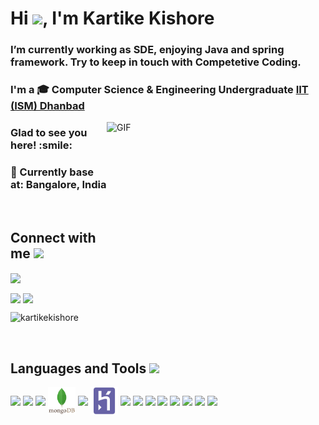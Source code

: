<!--
**kartikekishore/kartikekishore** is a ✨ _special_ ✨ repository because its `README.md` (this file) appears on your GitHub profile.

Here are some ideas to get you started:

- 🔭 I’m currently working on ...
- 🌱 I’m currently learning ...
- 👯 I’m looking to collaborate on ...
- 🤔 I’m looking for help with ...
- 💬 Ask me about ...
- 📫 How to reach me: ...
- 😄 Pronouns: ...
- ⚡ Fun fact: ...
-->
<h1 align="left">Hi <img src = "https://raw.githubusercontent.com/MartinHeinz/MartinHeinz/master/wave.gif" width = 35px>, I'm Kartike Kishore</h1>
<h3 align="left">I’m currently working as SDE, enjoying Java and spring framework. Try to keep in touch with Competetive Coding.</h3>
<h3 align="left">I'm a 
    🎓 Computer Science & Engineering Undergraduate
     <a href="https://www.iitism.ac.in/">IIT (ISM) Dhanbad</a></h3>
     <img align="right" alt="GIF" src="https://media.giphy.com/media/qgQUggAC3Pfv687qPC/giphy.gif" width="350" height="350"/>
     <h3 align="left"> Glad to see you here! :smile: </h3>
<h3 align="left">📍 Currently base at: Bangalore, India</h3>

<!-- Connect with me -->
<br>
<div >
<h2 align='left'> Connect with me <img src='https://raw.githubusercontent.com/ShahriarShafin/ShahriarShafin/main/Assets/handshake.gif' width="80px"> </h2>
<p align='left'>
<a href = 'https://www.linkedin.com/in/kartike-kishore-2163861a4/'> <img width = '35px' align= 'center' src="https://raw.githubusercontent.com/rahulbanerjee26/githubAboutMeGenerator/main/icons/linked-in-alt.svg"/></a>

<a href = 'https://www.instagram.com/kartikekishore21/'> <img width = '35px' align= 'center' src="https://raw.githubusercontent.com/rahulbanerjee26/githubAboutMeGenerator/main/icons/instagram.svg"/></a>
<a href = 'https://github.com/kartikekishore'> <img width = '35px' align= 'center' src="https://raw.githubusercontent.com/rahulbanerjee26/githubAboutMeGenerator/main/icons/github.svg"/></a>

<p align="left"> <img src="https://komarev.com/ghpvc/?username=kartikekishore&label=Profile%20views&color=0e75b6&style=flat" alt="kartikekishore" /> </p>

</p>
</div>
<br>
<!-- Language and tools section -->
<h2 align='left''> Languages and Tools <img src = "https://media2.giphy.com/media/QssGEmpkyEOhBCb7e1/giphy.gif?cid=ecf05e47a0n3gi1bfqntqmob8g9aid1oyj2wr3ds3mg700bl&rid=giphy.gif" width = 30px> </h2>
<p align='left'>
<!---->

 <img width ='44px' align='center' src ='https://raw.githubusercontent.com/rahulbanerjee26/githubAboutMeGenerator/main/icons/reactjs.svg'>
<img width ='44px' align='center' src ='https://raw.githubusercontent.com/rahulbanerjee26/githubAboutMeGenerator/main/icons/nodejs.svg'>
<img width ='44px' align='center' src ='https://encrypted-tbn0.gstatic.com/images?q=tbn:ANd9GcTlhnWKpdLN5UNEf0ucthQXDWuvCl-3jxEfNg&usqp=CAU'>
<img width ='44px' align='center' src ='https://raw.githubusercontent.com/devicons/devicon/master/icons/mongodb/mongodb-original-wordmark.svg'>
<img width ='44px' align='center' src ='https://raw.githubusercontent.com/rahulbanerjee26/githubAboutMeGenerator/main/icons/tailwind.svg'>
 <img width ='44px' align='center' src ='https://raw.githubusercontent.com/devicons/devicon/master/icons/heroku/heroku-plain.svg'>
 <img width ='44px' align='center' src ='https://www.vectorlogo.zone/logos/getpostman/getpostman-icon.svg'>
<img width ='44px' align='center' src ='https://raw.githubusercontent.com/rahulbanerjee26/githubAboutMeGenerator/main/icons/cpp.svg'>
<img width ='44px' align='center' src ='https://cdn.iconscout.com/icon/free/png-512/c-programming-569564.png'>

<img width ='44px' align='center' src ='https://raw.githubusercontent.com/rahulbanerjee26/githubAboutMeGenerator/main/icons/javascript.svg'>
                                     
<img width ='44px' align='center' src ='https://raw.githubusercontent.com/rahulbanerjee26/githubAboutMeGenerator/main/icons/html.svg'>  
<img width ='44px' align='center' src ='https://raw.githubusercontent.com/rahulbanerjee26/githubAboutMeGenerator/main/icons/css.svg'>

<img width ='44px' align='center' src ='https://raw.githubusercontent.com/rahulbanerjee26/githubAboutMeGenerator/main/icons/git.svg'>
<img width ='44px' align='center' src ='https://raw.githubusercontent.com/rahulbanerjee26/githubAboutMeGenerator/main/icons/github.svg'>

<br>
</p>
